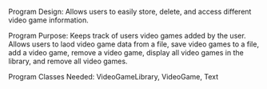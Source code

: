 Program Design: Allows users to easily store, delete, and access different video game information.

Program Purpose: Keeps track of users video games added by the user. Allows users to laod video game data from a file, save video games to a file, add a video game, remove a video game, display all video games in the library, and remove all video games.

Program Classes Needed: VideoGameLibrary, VideoGame, Text